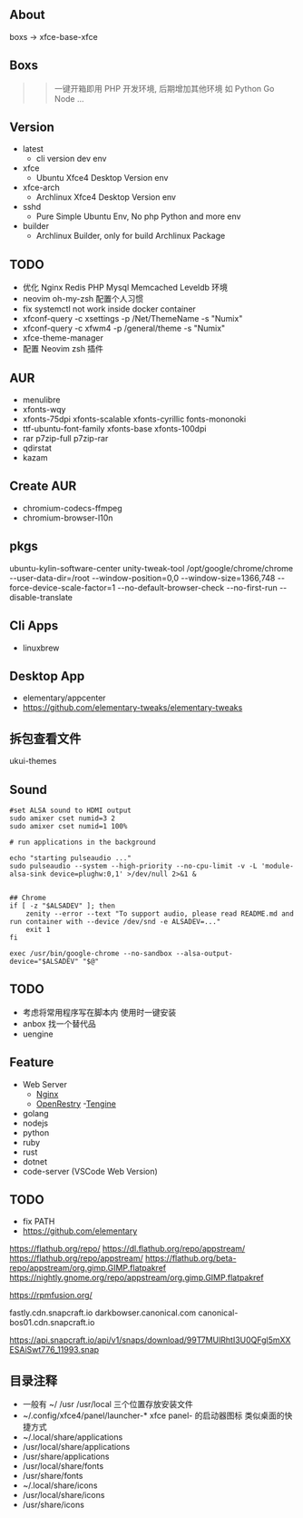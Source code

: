 ## About
boxs -> xfce-base-xfce

## Boxs
>> 一键开箱即用 PHP 开发环境, 后期增加其他环境 如 Python Go Node ...

## Version
- latest
  - cli version dev env
- xfce
  - Ubuntu Xfce4 Desktop Version env
- xfce-arch
  - Archlinux Xfce4 Desktop Version env
- sshd
  - Pure Simple Ubuntu Env, No php Python and more env
- builder
  - Archlinux Builder, only for build Archlinux Package

## TODO
- 优化 Nginx Redis PHP Mysql Memcached Leveldb 环境
- neovim oh-my-zsh 配置个人习惯
- fix systemctl not work inside docker container
- xfconf-query -c xsettings -p /Net/ThemeName -s "Numix"
- xfconf-query -c xfwm4 -p /general/theme -s "Numix"
- xfce-theme-manager
- 配置 Neovim zsh 插件


## AUR
- menulibre
- xfonts-wqy
- xfonts-75dpi xfonts-scalable xfonts-cyrillic  fonts-mononoki
-  ttf-ubuntu-font-family xfonts-base xfonts-100dpi
-  rar p7zip-full p7zip-rar
-  qdirstat
-  kazam

## Create AUR
- chromium-codecs-ffmpeg
- chromium-browser-l10n

## pkgs

ubuntu-kylin-software-center
unity-tweak-tool
/opt/google/chrome/chrome --user-data-dir=/root --window-position=0,0 --window-size=1366,748 --force-device-scale-factor=1 --no-default-browser-check --no-first-run --disable-translate
## Cli Apps
- linuxbrew

## Desktop App
- elementary/appcenter
- https://github.com/elementary-tweaks/elementary-tweaks

## 拆包查看文件
ukui-themes

## Sound
```
#set ALSA sound to HDMI output
sudo amixer cset numid=3 2
sudo amixer cset numid=1 100%

# run applications in the background

echo "starting pulseaudio ..."
sudo pulseaudio --system --high-priority --no-cpu-limit -v -L 'module-alsa-sink device=plughw:0,1' >/dev/null 2>&1 &


## Chrome
if [ -z "$ALSADEV" ]; then
    zenity --error --text "To support audio, please read README.md and run container with --device /dev/snd -e ALSADEV=..."
    exit 1
fi

exec /usr/bin/google-chrome --no-sandbox --alsa-output-device="$ALSADEV" "$@"

```

## TODO
- 考虑将常用程序写在脚本内 使用时一键安装
- anbox 找一个替代品
- uengine

## Feature
- Web Server
	- [Nginx](https://github.com/nginx/nginx)
	- [OpenRestry](https://github.com/openresty/openresty)
	-[Tengine](https://github.com/alibaba/tengine)
- golang
- nodejs
- python
- ruby
- rust
- dotnet
- code-server (VSCode Web Version)

## TODO
- fix PATH
- https://github.com/elementary

https://flathub.org/repo/
https://dl.flathub.org/repo/appstream/
https://flathub.org/repo/appstream/
https://flathub.org/beta-repo/appstream/org.gimp.GIMP.flatpakref
https://nightly.gnome.org/repo/appstream/org.gimp.GIMP.flatpakref

https://rpmfusion.org/

fastly.cdn.snapcraft.io
darkbowser.canonical.com
canonical-bos01.cdn.snapcraft.io

https://api.snapcraft.io/api/v1/snaps/download/99T7MUlRhtI3U0QFgl5mXXESAiSwt776_11993.snap


## 目录注释
- 一般有 ~/ /usr /usr/local 三个位置存放安装文件
- ~/.config/xfce4/panel/launcher-* xfce panel- 的启动器图标 类似桌面的快捷方式
- ~/.local/share/applications
- /usr/local/share/applications
- /usr/share/applications
- /usr/local/share/fonts
- /usr/share/fonts
- ~/.local/share/icons
- /usr/local/share/icons
- /usr/share/icons
